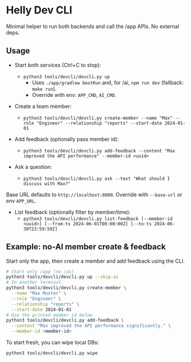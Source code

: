 # Helly Dev CLI

Minimal helper to run both backends and call the /app APIs. No external deps.

## Usage

- Start both services (Ctrl+C to stop):
  - `python3 tools/devcli/devcli.py up`
    - Uses `./app/gradlew bootRun` and, for /ai, `npm run dev` (fallback: `make run`).
    - Override with env: `APP_CMD`, `AI_CMD`.

- Create a team member:
  - `python3 tools/devcli/devcli.py create-member --name "Max" --role "Engineer" --relationship "reports" --start-date 2024-01-01`

- Add feedback (optionally pass member id):
  - `python3 tools/devcli/devcli.py add-feedback --content "Max improved the API performance" --member-id <uuid>`

- Ask a question:
  - `python3 tools/devcli/devcli.py ask --text "What should I discuss with Max?"`

Base URL defaults to `http://localhost:8080`. Override with `--base-url` or env `APP_URL`.
- List feedback (optionally filter by member/time):
  - `python3 tools/devcli/devcli.py list-feedback [--member-id <uuid>] [--from-ts 2024-06-01T00:00:00Z] [--to-ts 2024-06-30T23:59:59Z]`




## Example: no-AI member create & feedback

Start only the app, then create a member and add feedback using the CLI.

```bash
# Start only /app (no /ai)
python3 tools/devcli/devcli.py up --skip-ai
# In another terminal:
python3 tools/devcli/devcli.py create-member \
  --name "Max Muster" \
  --role "Engineer" \
  --relationship "reports" \
  --start-date 2024-01-01
# Use the printed member id below
python3 tools/devcli/devcli.py add-feedback \
  --content "Max improved the API performance significantly." \
  --member-id <member-id>
```

To start fresh, you can wipe local DBs:

```bash
python3 tools/devcli/devcli.py wipe
```
